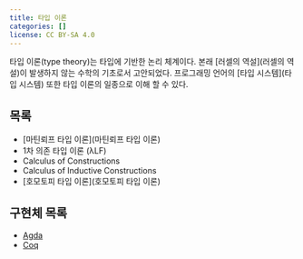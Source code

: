 ```yaml
---
title: 타입 이론
categories: []
license: CC BY-SA 4.0
---
```


타입 이론(type theory)는 타입에 기반한 논리 체계이다.
본래 [러셀의 역설](러셀의 역설)이 발생하지 않는 수학의 기초로서 고안되었다.
프로그래밍 언어의 [타입 시스템](타입 시스템) 또한 타입 이론의 일종으로 이해 할 수 있다.

## 목록
* [마틴뢰프 타입 이론](마틴뢰프 타입 이론)
* 1차 의존 타입 이론 (λLF)
* Calculus of Constructions
* Calculus of Inductive Constructions
* [호모토피 타입 이론](호모토피 타입 이론)

## 구현체 목록
* [Agda](Agda)
* [Coq](Coq)
